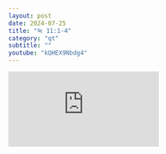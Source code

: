 ```yaml
---
layout: post
date: 2024-07-25
title: "눅 11:1-4"
category: "qt"
subtitle: ""
youtube: "kQHEX9Nbdg4"
---
```


<div class="youtube margin-large">
    <iframe src="https://www.youtube.com/embed/kQHEX9Nbdg4" title="YouTube video player" frameborder="0" allow="accelerometer; autoplay; clipboard-write; encrypted-media; gyroscope; picture-in-picture; web-share" allowfullscreen></iframe>
</div>

